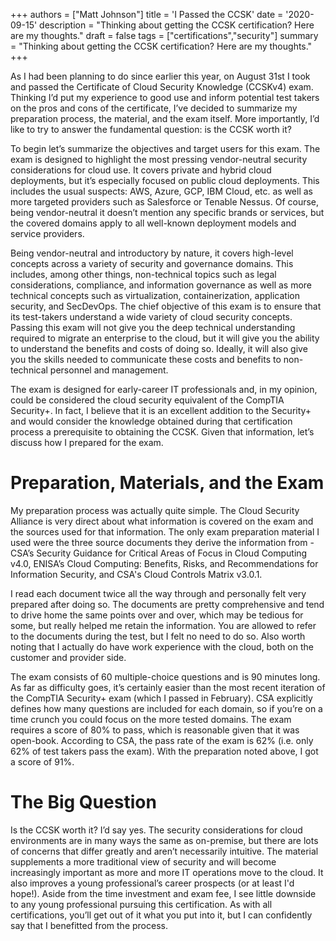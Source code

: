 +++
authors = ["Matt Johnson"]
title = 'I Passed the CCSK'
date = '2020-09-15'
description = "Thinking about getting the CCSK certification? Here are my thoughts."
draft = false
tags = ["certifications","security"]
summary = "Thinking about getting the CCSK certification? Here are my thoughts."
+++

As I had been planning to do since earlier this year, on August 31st I took and passed the Certificate of Cloud Security Knowledge (CCSKv4) exam. Thinking I’d put my experience to good use and inform potential test takers on the pros and cons of the certificate, I’ve decided to summarize my preparation process, the material, and the exam itself. More importantly, I’d like to try to answer the fundamental question: is the CCSK worth it?

To begin let’s summarize the objectives and target users for this exam. The exam is designed to highlight the most pressing vendor-neutral security considerations for cloud use. It covers private and hybrid cloud deployments, but it’s especially focused on public cloud deployments. This includes the usual suspects: AWS, Azure, GCP, IBM Cloud, etc. as well as more targeted providers such as Salesforce or Tenable Nessus. Of course, being vendor-neutral it doesn’t mention any specific brands or services, but the covered domains apply to all well-known deployment models and service providers.

Being vendor-neutral and introductory by nature, it covers high-level concepts across a variety of security and governance domains. This includes, among other things, non-technical topics such as legal considerations, compliance, and information governance as well as more technical concepts such as virtualization, containerization, application security, and SecDevOps. The chief objective of this exam is to ensure that its test-takers understand a wide variety of cloud security concepts. Passing this exam will not give you the deep technical understanding required to migrate an enterprise to the cloud, but it will give you the ability to understand the benefits and costs of doing so. Ideally, it will also give you the skills needed to communicate these costs and benefits to non-technical personnel and management.

The exam is designed for early-career IT professionals and, in my opinion, could be considered the cloud security equivalent of the CompTIA Security+. In fact, I believe that it is an excellent addition to the Security+ and would consider the knowledge obtained during that certification process a prerequisite to obtaining the CCSK. Given that information, let’s discuss how I prepared for the exam.

# Preparation, Materials, and the Exam

My preparation process was actually quite simple. The Cloud Security Alliance is very direct about what information is covered on the exam and the sources used for that information. The only exam preparation material I used were the three source documents they derive the information from - CSA’s Security Guidance for Critical Areas of Focus in Cloud Computing v4.0, ENISA’s Cloud Computing: Benefits, Risks, and Recommendations for Information Security, and CSA's Cloud Controls Matrix v3.0.1.

I read each document twice all the way through and personally felt very prepared after doing so. The documents are pretty comprehensive and tend to drive home the same points over and over, which may be tedious for some, but really helped me retain the information. You are allowed to refer to the documents during the test, but I felt no need to do so. Also worth noting that I actually do have work experience with the cloud, both on the customer and provider side.

The exam consists of 60 multiple-choice questions and is 90 minutes long. As far as difficulty goes, it’s certainly easier than the most recent iteration of the CompTIA Security+ exam (which I passed in February). CSA explicitly defines how many questions are included for each domain, so if you’re on a time crunch you could focus on the more tested domains. The exam requires a score of 80% to pass, which is reasonable given that it was open-book. According to CSA, the pass rate of the exam is 62% (i.e. only 62% of test takers pass the exam). With the preparation noted above, I got a score of 91%.

# The Big Question

Is the CCSK worth it? I’d say yes. The security considerations for cloud environments are in many ways the same as on-premise, but there are lots of concerns that differ greatly and aren’t necessarily intuitive. The material supplements a more traditional view of security and will become increasingly important as more and more IT operations move to the cloud. It also improves a young professional’s career prospects (or at least I'd hope!). Aside from the time investment and exam fee, I see little downside to any young professional pursuing this certification. As with all certifications, you’ll get out of it what you put into it, but I can confidently say that I benefitted from the process.